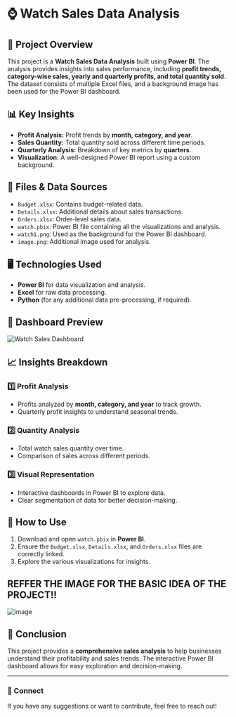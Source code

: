 # ⌚ Watch Sales Data Analysis

## 📌 Project Overview
This project is a **Watch Sales Data Analysis** built using **Power BI**. The analysis provides insights into sales performance, including **profit trends, category-wise sales, yearly and quarterly profits, and total quantity sold**. The dataset consists of multiple Excel files, and a background image has been used for the Power BI dashboard.

## 📊 Key Insights
- **Profit Analysis:** Profit trends by **month, category, and year**.
- **Sales Quantity:** Total quantity sold across different time periods.
- **Quarterly Analysis:** Breakdown of key metrics by **quarters**.
- **Visualization:** A well-designed Power BI report using a custom background.

## 📂 Files & Data Sources
- `Budget.xlsx`: Contains budget-related data.
- `Details.xlsx`: Additional details about sales transactions.
- `Orders.xlsx`: Order-level sales data.
- `watch.pbix`: Power BI file containing all the visualizations and analysis.
- `watch1.png`: Used as the background for the Power BI dashboard.
- `image.png`: Additional image used for analysis.

## 🖥️ Technologies Used
- **Power BI** for data visualization and analysis.
- **Excel** for raw data processing.
- **Python** (for any additional data pre-processing, if required).

## 📸 Dashboard Preview
![Watch Sales Dashboard](watch1.png)

## 📈 Insights Breakdown
### 1️⃣ Profit Analysis
- Profits analyzed by **month, category, and year** to track growth.
- Quarterly profit insights to understand seasonal trends.

### 2️⃣ Quantity Analysis
- Total watch sales quantity over time.
- Comparison of sales across different periods.

### 3️⃣ Visual Representation
- Interactive dashboards in Power BI to explore data.
- Clear segmentation of data for better decision-making.

## 🚀 How to Use
1. Download and open `watch.pbix` in **Power BI**.
2. Ensure the `Budget.xlsx`, `Details.xlsx`, and `Orders.xlsx` files are correctly linked.
3. Explore the various visualizations for insights.

## REFFER THE IMAGE FOR THE BASIC IDEA OF THE PROJECT!!
  ![image](https://github.com/user-attachments/assets/f27d0a96-0e79-408c-a8f4-1d36eef37fc5)



## 📢 Conclusion
This project provides a **comprehensive sales analysis** to help businesses understand their profitability and sales trends. The interactive Power BI dashboard allows for easy exploration and decision-making.

---
### 🔗 Connect
If you have any suggestions or want to contribute, feel free to reach out!
